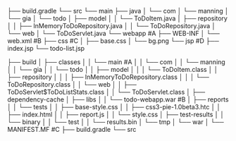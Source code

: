 ├── build.gradle
└── src
    └── main
        ├── java
        │   └── com
        │       └── manning
        │           └── gia
        │               └── todo
        │                   ├── model
        │                   │   └── ToDoItem.java
        │                   ├── repository
        │                   │   ├── InMemoryToDoRepository.java
        │                   │   └── ToDoRepository.java
        │                   └── web
        │                       └── ToDoServlet.java
        └── webapp                                               #A
            ├── WEB-INF
            │   └── web.xml                                      #B
            ├── css                                              #C
            │   ├── base.css
            │   └── bg.png
            └── jsp                                              #D
                ├── index.jsp
                └── todo-list.jsp




├── build
│   ├── classes
│   │   └── main                                          #A
│   │       └── com
│   │           └── manning
│   │               └── gia
│   │                   └── todo
│   │                       ├── model
│   │                       │   └── ToDoItem.class
│   │                       ├── repository
│   │                       │   ├── InMemoryToDoRepository.class
│   │                       │   └── ToDoRepository.class
│   │                       └── web
│   │                           ├── ToDoServlet$ToDoListStats.class
│   │                           └── ToDoServlet.class
│   ├── dependency-cache
│   ├── libs
│   │   └── todo-webapp.war                               #B
│   ├── reports
│   │   └── tests
│   │       ├── base-style.css
│   │       ├── css3-pie-1.0beta3.htc
│   │       ├── index.html
│   │       ├── report.js
│   │       └── style.css
│   ├── test-results
│   │   └── binary
│   │       └── test
│   │           └── results.bin
│   └── tmp
│       └── war
│           └── MANIFEST.MF                                #C
├── build.gradle
└── src